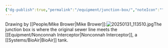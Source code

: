 ```yaml
---
{"dg-publish":true,"permalink":"/equipment/junction-box/","noteIcon":"","created":"2025-05-20T09:18:16.100-05:00"}
---
```


Drawing by [[People/Mike Brower\|Mike Brower]]:![20250131_113510.jpg](/img/user/20250131_113510.jpg)The junction box is where the original sewer line meets the [[Equipment/Nonconnah Interceptor\|Nonconnah Interceptor]], a [[Systems/BioAir\|BioAir]] tank.
